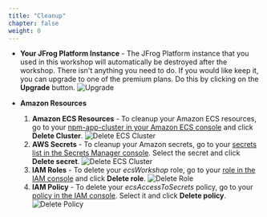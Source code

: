 ```yaml
---
title: "Cleanup"
chapter: false
weight: 0
---
```


- **Your JFrog Platform Instance** - The JFrog Platform instance that you used in this workshop will automatically be destroyed after the workshop. There isn't anything you need to do. If you would like keep it, you can upgrade to one of the premium plans. Do this by clicking on the **Upgrade** button.
![Upgrade](/images/upgrade.png)

- **Amazon Resources**
    1. **Amazon ECS Resources** - To cleanup your Amazon ECS resources, go to your [npm-app-cluster in your Amazon ECS console](https://console.aws.amazon.com/ecs/home#/clusters/npm-app-cluster/services) and click **Delete Cluster**.
![Delete ECS Cluster](/images/delete-ecs-cluster.png)
    2. **AWS Secrets** - To cleanup your Amazon secrets, go to your [secrets list in the Secrets Manager console](https://console.aws.amazon.com/secretsmanager/home#/listSecrets). Select the secret and click **Delete secret**.
![Delete ECS Cluster](/images/delete-secrets.png)
    3. **IAM Roles** - To delete your _ecsWorkshop_ role, go to your [role in the IAM console](https://console.aws.amazon.com/iam/home#/roles/ecsWorkshop) and click **Delete role**.
![Delete Role](/images/delete-role.png)
    4. **IAM Policy** - To delete your _ecsAccessToSecrets_ policy, go to your [policy in the IAM console](https://console.aws.amazon.com/iam/home#/policies). Select it and click **Delete policy**.
![Delete Policy](/images/delete-policy.png)


